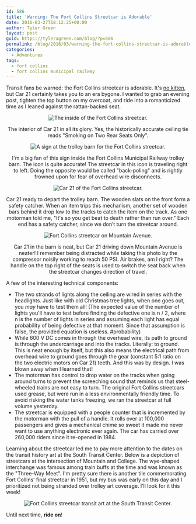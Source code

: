 ```yaml
---
id: 586
title: 'Warning: The Fort Collins Streetcar is Adorable'
date: 2016-03-27T18:12:25+00:00
author: Tyler Green
layout: post
guid: https://tyleragreen.com/blog/?p=586
permalink: /blog/2016/03/warning-the-fort-collins-streetcar-is-adorable/
categories:
  - Adventures
tags:
  - fort collins
  - fort collins municipal railway
---
```

Transit fans be warned: the Fort Collins streetcar is adorable. It's <a href="https://www.pinterest.com/pin/342766221620824493/" target="_blank">no kitten</a>, but Car 21 certainly takes you to an era bygone. I wanted to grab an evening post, tighten the top button on my overcoat, and ride into a romanticized time as I leaned against the rattan-backed seat.

<div style="text-align:center">
  <img src="/assets/img/2016-03-27/trolley-training2.jpg" alt="The inside of the Fort Collins streetcar." />
  
  <p class="wp-caption-text">
    The interior of Car 21 in all its glory. Yes, the historically accurate ceiling tie reads "Smoking on Two Rear Seats Only".
  </p>
</div>

<div style="text-align:center">
  <img src="/assets/img/2016-03-27/trolley-training3.jpg" alt="A sign at the trolley barn for the Fort Collins streetcar." />
  
  <p class="wp-caption-text">
    I'm a big fan of this sign inside the Fort Collins Municipal Railway trolley barn. The icon is quite accurate! The streetcar in this icon is traveling right to left. Doing the opposite would be called "back-poling" and is rightly frowned upon for fear of overhead wire disconnects.
  </p>
</div>

<div style="text-align:center">
  <img src="/assets/img/2016-03-27/trolley-training4.jpg" alt="Car 21 of the Fort Collins streetcar." />
  
  <p class="wp-caption-text">
    Car 21 ready to depart the trolley barn. The wooden slats on the front form a safety catcher. When an item trips this mechanism, another set of wooden bars behind it drop low to the tracks to catch the item on the track. As one motorman told me, "It's so you get beat to death rather than run over." Each end has a safety catcher, since we don&#8217;t turn the streetcar around.
  </p>
</div>

<div style="text-align:center">
  <img src="/assets/img/2016-03-27/trolley-training5.jpg" alt="Fort Collins streetcar on Mountain Avenue." />
  
  <p class="wp-caption-text">
    Car 21 in the barn is neat, but Car 21 driving down Mountain Avenue is neater! I remember being distracted while taking this photo by the compressor noisily working to reach 50 PSI. Air brakes, am I right? The handle on the top right of the seats is used to switch the seat back when the streetcar changes direction of travel.
  </p>
</div>

A few of the interesting technical components:

  * The two strands of lights along the ceiling are wired in series with the headlights. Just like with old Christmas tree lights, when one goes out, you _may_ have to test them all! (The expected value of the number of lights you'll have to test before finding the defective one is n / 2, where n is the number of lights in series and assuming each light has equal probability of being defective at that moment. Since that assumption is false, the provided equation is useless. #probability)
  * While 600 V DC comes in through the overhead wire, its path to ground is through the undercarriage and into the tracks. Literally: to ground. This is neat enough by itself, but this also means the electrical path from overhead wire to ground goes through the gear (constant 5:1 ratio on the two electric motors on Car 21) teeth. And this was by design. I was blown away when I learned that!
  * The motorman has control to drop water on the tracks when going around turns to prevent the screeching sound that reminds us that steel-wheeled trains are not easy to turn. The original Fort Collins streetcars used grease, but were run in a less environmentally friendly time. To avoid risking the water tanks freezing, we ran the streetcar at full volume yesterday.
  * The streetcar is equipped with a people counter that is incremented by the motorman with the pull of a handle. It rolls over at 100,000 passengers and gives a mechanical chime so sweet it made me never want to use anything electronic ever again. The car has carried over 260,000 riders since it re-opened in 1984.

Learning about the streetcar led me to pay more attention to the dates on the transit history art at the South Transit Center. Below is a depiction of streetcars at the intersection of Mountain and College. The wye-shaped interchange was famous among train buffs at the time and was known as the "Three-Way Meet". I'm pretty sure there is another tile commemorating Fort Collins&#8217; final streetcar in 1951, but my bus was early on this day and I prioritized not being stranded over trolley art coverage. I&#8217;ll look for it this week!

<div style="text-align:center">
  <img class="aligncenter" src="/assets/img/2016-03-27/trolley-training1.jpg" alt="Fort Collins streetcar transit art at the South Transit Center." />
</div>

Until next time, **ride on**!
